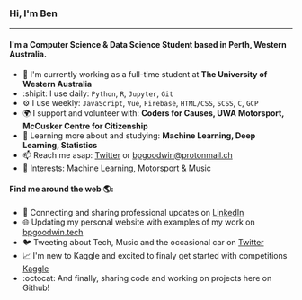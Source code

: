 ### Hi, I'm Ben
---

#### I'm a Computer Science & Data Science Student based in Perth, Western Australia.

- 🏢  I'm currently working as a full-time student at **The University of Western Australia**
- :shipit:  I use daily: `Python`, `R`, `Jupyter`, `Git`
- ⚙️  I use weekly: `JavaScript`, `Vue`, `Firebase`, `HTML/CSS`, `SCSS`, `C`, `GCP`
- 🌍 I support and volunteer with: **Coders for Causes, UWA Motorsport, McCusker Centre for Citizenship**
- 🌱 Learning more about and studying: **Machine Learning, Deep Learning, Statistics**
- 📫 Reach me asap: <a href="https://twitter.com/bp_goodwin">Twitter</a> or bpgoodwin@protonmail.ch
- :checkered_flag: Interests: Machine Learning, Motorsport & Music

#### Find me around the web 🌎:

- 💼 Connecting and sharing professional updates on <a href="https://www.linkedin.com/in/bpgood/">LinkedIn</a>
- 🌐 Updating my personal website with examples of my work on <a href="https://bpgoodwin.tech">bpgoodwin.tech</a>
- 🐦 Tweeting about Tech, Music and the occasional car on <a href="https://twitter.com/bp_goodwin/">Twitter</a>
- :chart_with_upwards_trend: I'm new to Kaggle and excited to finaly get started with competitions <a href="https://www.kaggle.com/bpgoodwin">Kaggle</a>
- :octocat: And finally, sharing code and working on projects here on Github!


<!--
![My github stats](https://github-readme-stats.vercel.app/api?username=bpgoodwin&show_icons=true)
-->
